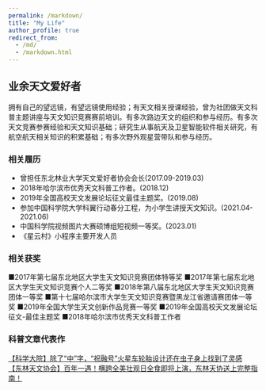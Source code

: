 ```yaml
---
permalink: /markdown/
title: "My Life"
author_profile: true
redirect_from: 
  - /md/
  - /markdown.html
---
```


## 业余天文爱好者
拥有自己的望远镜，有望远镜使用经验；有天文相关授课经验，曾为社团做天文科普主题讲座与天文知识竞赛赛前培训。有多次路边天文的组织和参与经历。有多次天文竞赛参赛经验和天文知识基础；研究生从事航天及卫星智能软件相关研究，有航空航天相关知识的积累基础；有多次野外观星营带队和参与经历。

### 相关履历
- 曾担任东北林业大学天文爱好者协会会长(2017.09-2019.03)
- 2018年哈尔滨市优秀天文科普工作者。(2018.12)
- 2019年全国高校天文发展论坛征文最佳主题奖。(2019.08)
- 参加中国科学院大学科翼行动春分工程，为小学生讲授天文知识。(2021.04-2021.06)
- 中国科学院视频图片大赛硕博组短视频一等奖。(2023.01)
- 《星云村》小程序主要开发人员

### 相关获奖
■2017年第七届东北地区大学生天文知识竞赛团体特等奖
■2017年第七届东北地区大学生天文知识竞赛个人二等奖
■2018年第八届东北地区大学生天文知识竞赛团体一等奖
■第十七届哈尔滨市大学生天文知识竞赛暨黑龙江省邀请赛团体一等奖
■2019年全国大学生天文创新作品竞赛一等奖
■2019年全国高校天文发展论坛征文-最佳主题奖
■2018年哈尔滨市优秀天文科普工作者

  
### 科普文章代表作
[【科学大院】除了“中”字，“祝融号”火星车轮胎设计还在虫子身上找到了灵感](https://mp.weixin.qq.com/s/GaH65T-gjgU5UIfz6I4OMw)
[【东林天文协会】百年一遇！横跨全美壮观日全食即将上演，东林天协送上完整指南！](https://mp.weixin.qq.com/s/Fbndt3E9cwKSPCa0EmemDw)


